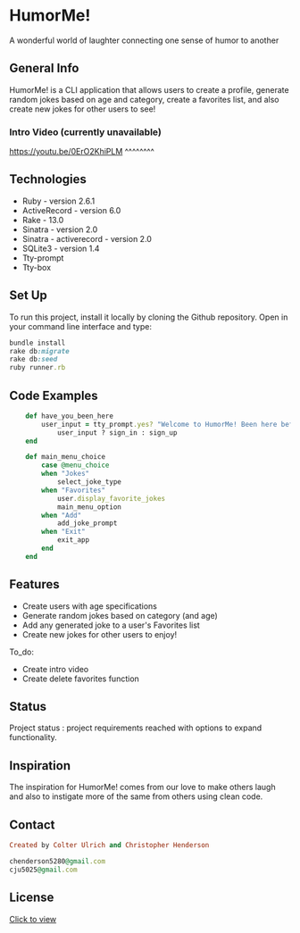 # HumorMe!
A wonderful world of laughter connecting one sense of humor to another

## General Info

HumorMe! is a CLI application that allows users to create a profile, generate random jokes based on age and category, create a favorites list, and also create new jokes for other users to see! 

### Intro Video (currently unavailable)

https://youtu.be/0ErO2KhiPLM
^^^^^^^^

## Technologies

* Ruby - version 2.6.1 
* ActiveRecord - version 6.0
* Rake - 13.0
* Sinatra - version 2.0
* Sinatra - activerecord - version 2.0
* SQLite3 - version 1.4
* Tty-prompt  
* Tty-box

## Set Up 
 To run this project, install it locally by cloning the Github repository. Open in your command line interface and type:
 ```ruby
bundle install
rake db:migrate
rake db:seed
ruby runner.rb
```

## Code Examples
```ruby
    def have_you_been_here 
        user_input = tty_prompt.yes? "Welcome to HumorMe! Been here before?"
            user_input ? sign_in : sign_up
    end
```
```ruby
    def main_menu_choice
        case @menu_choice
        when "Jokes"
            select_joke_type
        when "Favorites"
            user.display_favorite_jokes
            main_menu_option
        when "Add"
            add_joke_prompt
        when "Exit"
            exit_app
        end
    end
```
## Features
* Create users with age specifications
* Generate random jokes based on category (and age)
* Add any generated joke to a user's Favorites list
* Create new jokes for other users to enjoy!

To_do: 
* Create intro video
* Create delete favorites function

## Status
Project status : project requirements reached with options to expand functionality.

## Inspiration 
The inspiration for HumorMe! comes from our love to make others laugh and also to instigate more of the same from others using clean code.
## Contact
```ruby
Created by Colter Ulrich and Christopher Henderson

chenderson5280@gmail.com
cju5025@gmail.com
```

## License 
[Click to view](https://github.com/cju5025/HumorMe)

